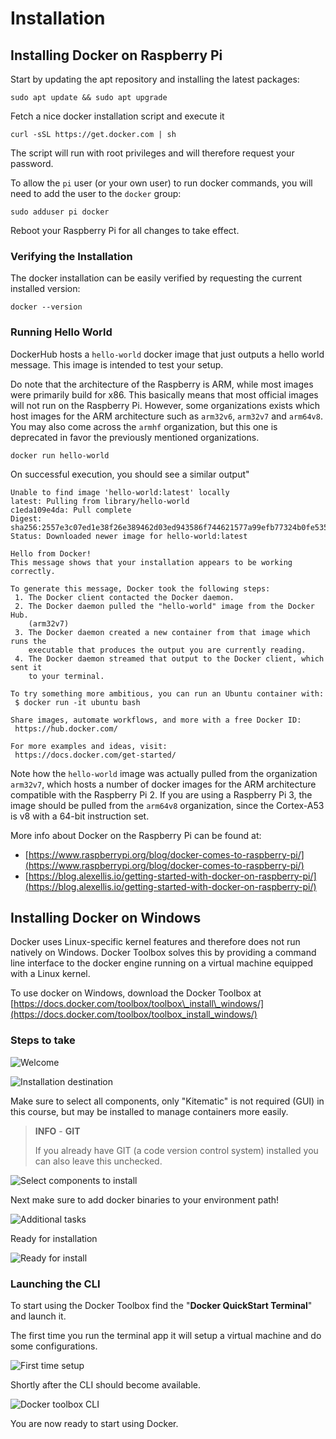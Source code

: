 # Installation

## Installing Docker on Raspberry Pi

Start by updating the apt repository and installing the latest packages:

```shell
sudo apt update && sudo apt upgrade
```

Fetch a nice docker installation script and execute it

```shell
curl -sSL https://get.docker.com | sh
```

The script will run with root privileges and will therefore request your password.

To allow the `pi` user (or your own user) to run docker commands, you will need to add the user to the `docker` group:

```shell
sudo adduser pi docker
```

Reboot your Raspberry Pi for all changes to take effect.

### Verifying the Installation

The docker installation can be easily verified by requesting the current installed version:

```shell
docker --version
```

### Running Hello World

DockerHub hosts a `hello-world` docker image that just outputs a hello world message. This image is intended to test your setup.

Do note that the architecture of the Raspberry is ARM, while most images were primarily build for x86. This basically means that most official images will not run on the Raspberry Pi. However, some organizations exists which host images for the ARM architecture such as `arm32v6`, `arm32v7` and `arm64v8`. You may also come across the `armhf` organization, but this one is deprecated in favor the previously mentioned organizations.

```shell
docker run hello-world
```

On successful execution, you should see a similar output"

```text
Unable to find image 'hello-world:latest' locally
latest: Pulling from library/hello-world
c1eda109e4da: Pull complete
Digest: sha256:2557e3c07ed1e38f26e389462d03ed943586f744621577a99efb77324b0fe535
Status: Downloaded newer image for hello-world:latest

Hello from Docker!
This message shows that your installation appears to be working correctly.

To generate this message, Docker took the following steps:
 1. The Docker client contacted the Docker daemon.
 2. The Docker daemon pulled the "hello-world" image from the Docker Hub.
    (arm32v7)
 3. The Docker daemon created a new container from that image which runs the
    executable that produces the output you are currently reading.
 4. The Docker daemon streamed that output to the Docker client, which sent it
    to your terminal.

To try something more ambitious, you can run an Ubuntu container with:
 $ docker run -it ubuntu bash

Share images, automate workflows, and more with a free Docker ID:
 https://hub.docker.com/

For more examples and ideas, visit:
 https://docs.docker.com/get-started/
```

Note how the `hello-world` image was actually pulled from the organization `arm32v7`, which hosts a number of docker images for the ARM architecture compatible with the Raspberry Pi 2. If you are using a Raspberry Pi 3, the image should be pulled from the `arm64v8` organization, since the Cortex-A53 is v8 with a 64-bit instruction set.

More info about Docker on the Raspberry Pi can be found at:

* [https://www.raspberrypi.org/blog/docker-comes-to-raspberry-pi/](https://www.raspberrypi.org/blog/docker-comes-to-raspberry-pi/)
* [https://blog.alexellis.io/getting-started-with-docker-on-raspberry-pi/](https://blog.alexellis.io/getting-started-with-docker-on-raspberry-pi/)

## Installing Docker on Windows

Docker uses Linux-specific kernel features and therefore does not run natively on Windows. Docker Toolbox solves this by providing a command line interface to the docker engine running on a virtual machine equipped with a Linux kernel.

To use docker on Windows, download the Docker Toolbox at [https://docs.docker.com/toolbox/toolbox\_install\_windows/](https://docs.docker.com/toolbox/toolbox_install_windows/)

### Steps to take

![Welcome](./img/2018-04-26-0.png)

![Installation destination](./img/2018-04-26-1.png)

Make sure to select all components, only "Kitematic" is not required (GUI) in this course, but may be installed to manage containers more easily.

> **INFO** - **GIT**
>
> If you already have GIT (a code version control system) installed you can also leave this unchecked.

![Select components to install](./img/2018-04-26-3.png)

Next make sure to add docker binaries to your environment path!

![Additional tasks](./img/2018-04-26-4.png)

Ready for installation

![Ready for install](./img/2018-04-26-5.png)

### Launching the CLI

To start using the Docker Toolbox find the "**Docker QuickStart Terminal**" and launch it.

The first time you run the terminal app it will setup a virtual machine and do some configurations.

![First time setup](./img/2018-04-26-6.png)

Shortly after the CLI should become available.

![Docker toolbox CLI](./img/2018-04-26-7.png)

You are now ready to start using Docker.